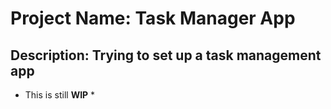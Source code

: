 
# Project Name: **Task Manager App**
## Description:  **Trying to set up a task management app**
* This is still __WIP__ *








